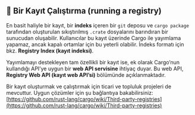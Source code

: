 ## 🏃 Bir Kayıt Çalıştırma (running a registry)

En basit haliyle bir kayıt, bir **indeks** içeren bir `git` deposu ve `cargo package` tarafından oluşturulan sıkıştırılmış `.crate` dosyalarını barındıran bir sunucudan oluşabilir. Kullanıcılar bu kayıt üzerinde Cargo ile yayımlama yapamaz, ancak kapalı ortamlar için bu yeterli olabilir. İndeks formatı için bkz. **Registry Index (kayıt indeksi)**.

Yayımlamayı destekleyen tam özellikli bir kayıt ise, ek olarak Cargo’nun kullandığı API’ye uygun bir **web API servisine** ihtiyaç duyar. Bu web API, **Registry Web API (kayıt web API’si)** bölümünde açıklanmaktadır.

Bir kayıt oluşturmak ve çalıştırmak için ticari ve topluluk projeleri de mevcuttur. Uygun çözümler için şu bağlantıya bakabilirsiniz:
[https://github.com/rust-lang/cargo/wiki/Third-party-registries](https://github.com/rust-lang/cargo/wiki/Third-party-registries)

